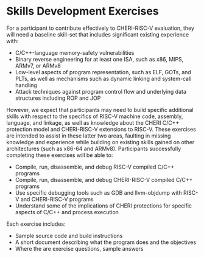 # Skills Development Exercises

For a participant to contribute effectively to CHERI-RISC-V evaluation,
they will need a baseline skill-set that includes significant existing
experience with:

- C/C++-language memory-safety vulnerabilities
- Binary reverse engineering for at least one ISA, such as x86, MIPS, ARMv7, or ARMv8
- Low-level aspects of program representation, such as ELF, GOTs, and PLTs, as well as mechanisms such as dynamic linking and system-call handling
- Attack techniques against program control flow and underlying data structures including ROP and JOP

However, we expect that participants may need to build specific
additional skills with respect to the specifics of RISC-V machine code,
assembly, language, and linkage, as well as knowledge about the CHERI
C/C++ protection model and CHERI-RISC-V extensions to RISC-V. These
exercises are intended to assist in these latter two areas, faulting
in missing knowledge and experience while building on existing skills
gained on other architectures (such as x86-64 and ARMv8). Participants
successfully completing these exercises will be able to:
- Compile, run, disassemble, and debug RISC-V compiled C/C++ programs
- Compile, run, disassemble, and debug CHERI-RISC-V compiled C/C++ programs
- Use specific debugging tools such as GDB and llvm-objdump with RISC-V and CHERI-RISC-V programs
- Understand some of the implications of CHERI protections for specific aspects of C/C++ and process execution

Each exercise includes:
- Sample source code and build instructions
- A short document describing what the program does and the objectives
- Where the are exercise questions, sample answers
